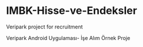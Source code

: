 # IMBK-Hisse-ve-Endeksler
Veripark project for recruitment

Veripark Android Uygulaması- İşe Alım Örnek Proje

